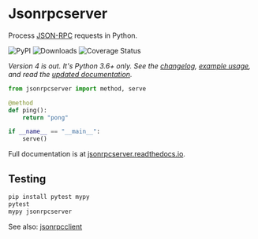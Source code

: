 # Jsonrpcserver

Process [JSON-RPC](http://www.jsonrpc.org/) requests in Python.

![PyPI](https://img.shields.io/pypi/v/jsonrpcserver.svg)
![Downloads](https://pepy.tech/badge/jsonrpcserver)
![Coverage Status](https://coveralls.io/repos/github/bcb/jsonrpcserver/badge.svg?branch=master)

*Version 4 is out. It's Python 3.6+ only. See the
[changelog](https://github.com/bcb/jsonrpcserver/blob/master/CHANGELOG.md),
[example usage](https://jsonrpcserver.readthedocs.io/en/latest/examples.html),
and read the [updated documentation](https://jsonrpcserver.readthedocs.io/).*

```python
from jsonrpcserver import method, serve

@method
def ping():
    return "pong"

if __name__ == "__main__":
    serve()
```

Full documentation is at [jsonrpcserver.readthedocs.io](https://jsonrpcserver.readthedocs.io/).

## Testing

```sh
pip install pytest mypy
pytest
mypy jsonrpcserver
```

See also: [jsonrpcclient](https://github.com/bcb/jsonrpcclient)
